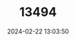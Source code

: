 ---
title: "13494"
category: "Microtus lusitanicus"
draft: false
date: 2024-02-22 13:03:50
languages:
  French: ["Campagnol Basque"]
  Spanish; Castilian: ["Topillo Lusitano"]
  English: ["Lusitanian Pine Vole"]
---